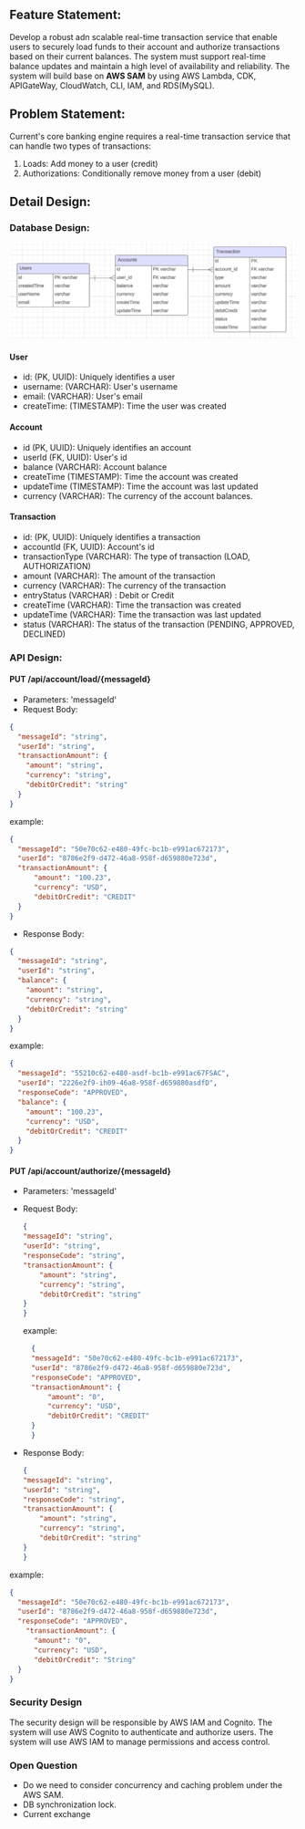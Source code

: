 ## Feature Statement:
Develop a robust adn scalable real-time transaction service 
that enable users to securely load funds to their account and authorize 
transactions based on their current balances. The system must support real-time balance updates 
and maintain a high level of availability and reliability. The system will build base on **AWS SAM** by using AWS Lambda,
CDK, APIGateWay, CloudWatch, CLI, IAM, and RDS(MySQL).

## Problem Statement:
Current's core banking engine requires a real-time transaction service that can handle
two types of transactions:
1) Loads: Add money to a user (credit)
2) Authorizations: Conditionally remove money from a user (debit)

## Detail Design:
### Database Design:

![img_1.png](img_1.png)

#### User
* id: (PK, UUID): Uniquely identifies a user
* username: (VARCHAR): User's username
* email: (VARCHAR): User's email
* createTime: (TIMESTAMP): Time the user was created

#### Account
* id (PK, UUID): Uniquely identifies an account
* userId (FK, UUID): User's id
* balance (VARCHAR): Account balance
* createTime (TIMESTAMP): Time the account was created
* updateTime (TIMESTAMP): Time the account was last updated
* currency (VARCHAR): The currency of the account balances.

#### Transaction
* id: (PK, UUID): Uniquely identifies a transaction
* accountId (FK, UUID): Account's id
* transactionType (VARCHAR): The type of transaction (LOAD, AUTHORIZATION)
* amount (VARCHAR): The amount of the transaction
* currency (VARCHAR): The currency of the transaction
* entryStatus (VARCHAR) : Debit or Credit
* createTime (VARCHAR): Time the transaction was created
* updateTime (VARCHAR): Time the transaction was last updated
* status (VARCHAR): The status of the transaction (PENDING, APPROVED, DECLINED)

### API Design:
#### PUT /api/account/load/{messageId}
* Parameters: 'messageId'
* Request Body:

```json
{
  "messageId": "string",
  "userId": "string",
  "transactionAmount": {
    "amount": "string",
    "currency": "string",
    "debitOrCredit": "string"
  }
}
```
example:
```json 
{
  "messageId": "50e70c62-e480-49fc-bc1b-e991ac672173",
  "userId": "8786e2f9-d472-46a8-958f-d659880e723d",
  "transactionAmount": {
      "amount": "100.23",
      "currency": "USD",
      "debitOrCredit": "CREDIT"
  }
}
```

* Response Body:

```json
{
  "messageId": "string",
  "userId": "string",
  "balance": {
    "amount": "string",
    "currency": "string",
    "debitOrCredit": "string"
  }
}
```
example: 
```json
{
  "messageId": "55210c62-e480-asdf-bc1b-e991ac67FSAC",
  "userId": "2226e2f9-ih09-46a8-958f-d659880asdfD",
  "responseCode": "APPROVED",
  "balance": {
    "amount": "100.23",
    "currency": "USD",
    "debitOrCredit": "CREDIT"
  }
}
```

#### PUT /api/account/authorize/{messageId}

* Parameters: 'messageId'
* Request Body:
    
    ```json
    {
    "messageId": "string",
    "userId": "string",
  "responseCode": "string",
    "transactionAmount": {
        "amount": "string",
        "currency": "string",
        "debitOrCredit": "string"
    }
    }
    ```
  example: 
  ```json
    {
    "messageId": "50e70c62-e480-49fc-bc1b-e991ac672173",
    "userId": "8786e2f9-d472-46a8-958f-d659880e723d",
    "responseCode": "APPROVED",
    "transactionAmount": {
        "amount": "0",
        "currency": "USD",
        "debitOrCredit": "CREDIT"
    }
    }
    ```
* Response Body:
    ```json
    {
    "messageId": "string",
    "userId": "string",
  "responseCode": "string",
    "transactionAmount": {
        "amount": "string",
        "currency": "string",
        "debitOrCredit": "string"
    }
   }
    ```
  
example:
```json
{
  "messageId": "50e70c62-e480-49fc-bc1b-e991ac672173",
  "userId": "8786e2f9-d472-46a8-958f-d659880e723d",
  "responseCode": "APPROVED",
    "transactionAmount": {
      "amount": "0",
      "currency": "USD",
      "debitOrCredit": "String"
  }
}
```
### Security Design
The security design will be responsible by AWS IAM and Cognito. The system will use AWS Cognito to authenticate and authorize users. The system will use AWS IAM to manage permissions and access control.

### Open Question
* Do we need to consider concurrency and caching problem under the AWS SAM.
* DB synchronization lock. 
* Current exchange 




